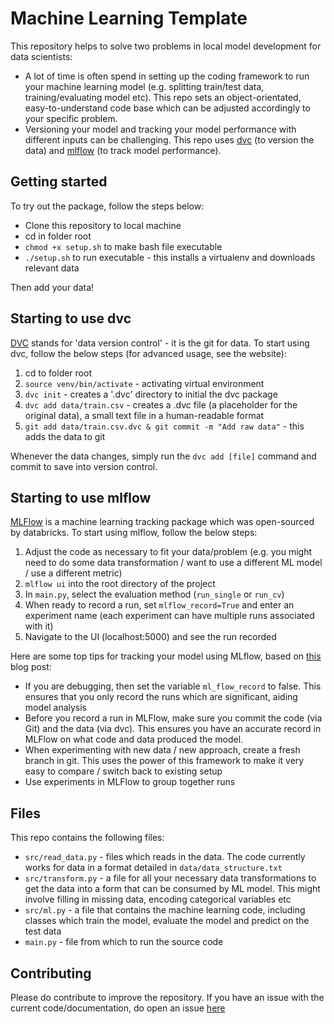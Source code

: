 # Machine Learning Template

This repository helps to solve two problems in local model development for data scientists:
* A lot of time is often spend in setting up the coding framework
to run your machine learning model (e.g. splitting train/test data,
training/evaluating model etc). This repo sets an object-orientated,
easy-to-understand code base which can be adjusted accordingly
to your specific problem. 
*  Versioning your model and tracking your model performance with different 
inputs can be challenging. This repo uses [dvc](https://dvc.org/) 
(to version the data) and [mlflow](https://mlflow.org/docs/latest/tracking.html)
(to track model performance).
 

## Getting started

To try out the package, follow the steps below:

* Clone this repository to local machine
* cd in folder root
* `chmod +x setup.sh` to make bash file executable
* `./setup.sh` to run executable - this installs a virtualenv and downloads relevant data

Then add your data!

## Starting to use dvc

[DVC](https://dvc.org/) stands for 'data version control' - it is the git for data. To start using dvc,
follow the below steps (for advanced usage, see the website):

1. cd to folder root
2. `source venv/bin/activate` - activating virtual environment
3. `dvc init` - creates a '.dvc' directory to initial the dvc package
4. `dvc add data/train.csv` - creates a .dvc file (a placeholder for the original data), a small text file
in a human-readable format
5. `git add data/train.csv.dvc & git commit -m "Add raw data"` - this adds the data to git

Whenever the data changes, simply run the `dvc add [file]` command and commit to save into version control.

## Starting to use mlflow

[MLFlow](https://mlflow.org/docs/latest/tracking.html) is a machine learning tracking package which was open-sourced
by databricks. To start using mlflow, follow the below steps:

1. Adjust the code as necessary to fit your data/problem (e.g. you might need to do some data transformation / want to
use a different ML model / use a different metric)
2. `mlflow ui` into the root directory of the project
3. In `main.py`, select the evaluation method (`run_single` or `run_cv`)
4. When ready to record a run, set `mlflow_record=True` and enter an experiment name (each experiment can have 
multiple runs associated with it)
5. Navigate to the UI (localhost:5000) and see the run recorded

Here are some top tips for tracking your model using MLflow, based on [this](https://medium.com/ixorthink/our-machine-learning-workflow-dvc-mlflow-and-training-in-docker-containers-5b9c80cdf804) blog post:

* If you are debugging, then set the variable `ml_flow_record` to false. This ensures that you only
record the runs which are significant, aiding model analysis
* Before you record a run in MLFlow, make sure you commit the code (via Git) and the
data (via dvc). This ensures you have an accurate record in MLFlow on what code and data
produced the model.
* When experimenting with new data / new approach, create a fresh branch in git. This uses the power of this framework to make it very easy to compare / switch back to existing setup
* Use experiments in MLFlow to group together runs

## Files

This repo contains the following files:

* `src/read_data.py` - files which reads in the data. The code currently works for data
in a format detailed in `data/data_structure.txt`
* `src/transform.py` - a file for all your necessary data transformations to get the data
into a form that can be consumed by ML model. This might involve
filling in missing data, encoding categorical variables etc
* `src/ml.py` - a file that contains the machine learning code, including classes which
train the model, evaluate the model and predict on the test data
* `main.py` - file from which to run the source code

## Contributing

Please do contribute to improve the repository. If you have an issue with the current code/documentation, do open an issue
[here](https://github.com/eddiepease/ml-template/issues)